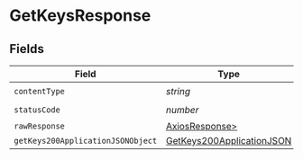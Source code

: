# GetKeysResponse


## Fields

| Field                                                                             | Type                                                                              | Required                                                                          | Description                                                                       |
| --------------------------------------------------------------------------------- | --------------------------------------------------------------------------------- | --------------------------------------------------------------------------------- | --------------------------------------------------------------------------------- |
| `contentType`                                                                     | *string*                                                                          | :heavy_check_mark:                                                                | N/A                                                                               |
| `statusCode`                                                                      | *number*                                                                          | :heavy_check_mark:                                                                | N/A                                                                               |
| `rawResponse`                                                                     | [AxiosResponse>](https://axios-http.com/docs/res_schema)                          | :heavy_minus_sign:                                                                | N/A                                                                               |
| `getKeys200ApplicationJSONObject`                                                 | [GetKeys200ApplicationJSON](../../models/operations/getkeys200applicationjson.md) | :heavy_minus_sign:                                                                | OK                                                                                |